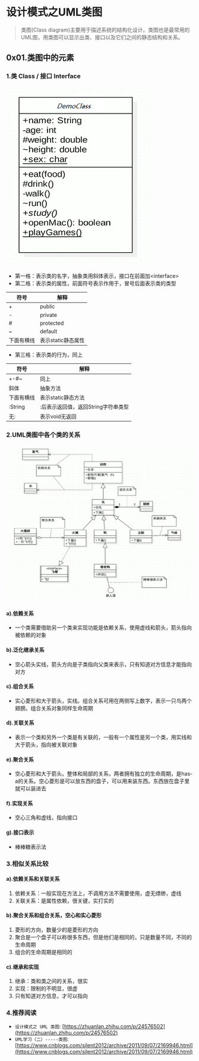 # 设计模式之UML类图

> 类图(Class diagram)主要用于描述系统的结构化设计。类图也是最常用的UML图，用类图可以显示出类、接口以及它们之间的静态结构和关系。

## 0x01.类图中的元素

### 1.类 Class / 接口 Interface

![class-interface](./images/uml1.png)

- 第一格：表示类的名字，抽象类用斜体表示，接口在前面加\<interface>
- 第二格：表示类的属性，前面符号表示作用于，冒号后面表示类的类型

|符号|解释|
|----|----|
|+|public|
|-|private|
|#|protected|
|~|default|
|下面有横线|表示static静态属性|

- 第三格：表示类的行为，同上

|符号|解释|
|----|----|
|+-#~|同上|
|斜体|抽象方法|
|下面有横线|表示static静态方法|
|:String|:后表示返回值，返回String字符串类型|
|无:|表示void无返回|

### 2.UML类图中各个类的关系

![大话设计模式类图](./images/uml2.png)

#### a).依赖关系

- 一个类需要借助另一个类来实现功能是依赖关系，使用虚线和箭头，箭头指向被依赖的对象

#### b).泛化继承关系

- 空心箭头实线，箭头方向是子类指向父类来表示，只有知道对方信息才能指向对方

#### c).组合关系

- 实心菱形和大于箭头，实线。组合关系可用在两侧写上数字，表示一只鸟两个翅膀。组合关系对象同样生命周期

#### d).关联关系

- 表示一个类和另外一个类是有关联的，一般有一个属性是另一个类，用实线和大于箭头，指向被关联对象

#### e).聚合关系

- 空心菱形和大于箭头。整体和局部的关系，两者拥有独立的生命周期，是has-a的关系。空心菱形是可以放东西的盘子，可以用来装东西。东西放在盘子里就可以装进去

#### f).实现关系

- 空心三角和虚线，指向接口

#### g).接口表示

- 棒棒糖表示法

### 3.相似关系比较

#### a).依赖关系和关联关系

1. 依赖关系：一般实现在方法上，不调用方法不需要使用，虚无缥缈，虚线
2. 关联关系：是属性依赖，很关键，实打实的

#### b).聚合关系和组合关系，空心和实心菱形

1. 菱形的方向，数量少的是菱形的方向
2. 聚合是一个盘子可以称很多东西，但是他们是相同的，只是数量不同，不同的生命周期
3. 组合的生命周期是相同的

#### c).继承和实现

1. 继承：类和类之间的关系，很实
2. 实现：限制的不明显，很虚
3. 只有知道对方信息，才可以指向

### 4.推荐阅读

- `设计模式之 UML 类图`: [https://zhuanlan.zhihu.com/p/24576502](https://zhuanlan.zhihu.com/p/24576502)
- `UML学习（二）-----类图`: [https://www.cnblogs.com/silent2012/archive/2011/09/07/2169946.html](https://www.cnblogs.com/silent2012/archive/2011/09/07/2169946.html)
